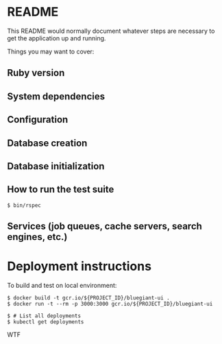# README

This README would normally document whatever steps are necessary to get the
application up and running.

Things you may want to cover:

## Ruby version

## System dependencies

## Configuration

## Database creation

## Database initialization

## How to run the test suite

```
$ bin/rspec
```

## Services (job queues, cache servers, search engines, etc.)

# Deployment instructions

To build and test on local environment:
```
$ docker build -t gcr.io/${PROJECT_ID}/bluegiant-ui .
$ docker run -t --rm -p 3000:3000 gcr.io/${PROJECT_ID}/bluegiant-ui
```

```
$ # List all deployments
$ kubectl get deployments
```
WTF
